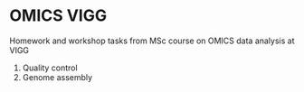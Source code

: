# OMICS VIGG
Homework and workshop tasks from MSc course on OMICS data analysis at VIGG
1. Quality control
2. Genome assembly
